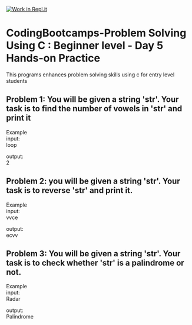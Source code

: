[![Work in Repl.it](https://classroom.github.com/assets/work-in-replit-14baed9a392b3a25080506f3b7b6d57f295ec2978f6f33ec97e36a161684cbe9.svg)](https://classroom.github.com/online_ide?assignment_repo_id=4163745&assignment_repo_type=AssignmentRepo)
# CodingBootcamps-Problem Solving Using C : Beginner level - Day 5 Hands-on Practice
This programs enhances problem solving skills using c for entry level students

<h2> Problem 1: You will be given a string 'str'. Your task is to find the number of vowels in 'str' and print it</h2>

Example<br>
input:<br>
loop<br>

output: <br>
 2<br>

<h2> Problem 2: you will be given a string 'str'. Your task is to reverse 'str' and print it.</h2>

Example<br>
input:<br>
vvce<br>

output: <br>
 ecvv<br>
 
 
<h2> Problem 3: You will be given a string 'str'. Your task is to check whether 'str' is a palindrome or not.</h2>

Example<br>
input:<br>
 Radar<br>

output: <br>
  Palindrome<br>
